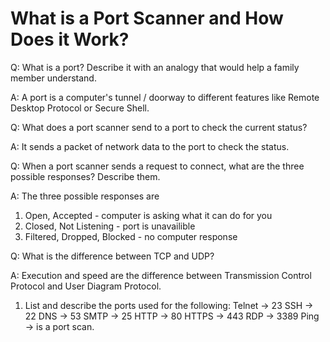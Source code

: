 # What is a Port Scanner and How Does it Work?

Q:  What is a port? Describe it with an analogy that would help a family member understand.

A: A port is a computer's tunnel / doorway to different features like Remote Desktop Protocol or Secure Shell. 

Q: What does a port scanner send to a port to check the current status?

A: It sends a packet of network data to the port to check the status. 

Q: When a port scanner sends a request to connect, what are the three possible responses? Describe them.

A: The three possible responses are 
1. Open, Accepted - computer is asking what it can do for you
2. Closed, Not Listening - port is unavailible
3. Filtered, Dropped, Blocked - no computer response


Q: What is the difference between TCP and UDP?

A: Execution and speed are the difference between Transmission Control Protocol and User Diagram Protocol. 


1. List and describe the ports used for the following:
Telnet -> 23
SSH -> 22
DNS -> 53
SMTP -> 25
HTTP -> 80
HTTPS -> 443
RDP -> 3389
Ping -> is a port scan.
